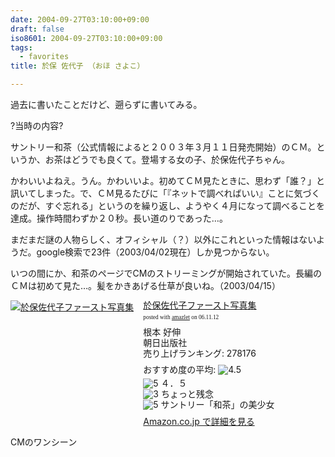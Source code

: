```yaml
---
date: 2004-09-27T03:10:00+09:00
draft: false
iso8601: 2004-09-27T03:10:00+09:00
tags:
  - favorites
title: 於保 佐代子 （おほ さよこ）

---
```


<div class="entry-body">
  <p>過去に書いたことだけど、遡らずに書いてみる。</p>

  <p>?当時の内容?</p>

  <p>サントリー和茶（公式情報によると２００３年３月１１日発売開始）のＣＭ。というか、お茶はどうでも良くて。登場する女の子、於保佐代子ちゃん。</p>

  <p>かわいいよねえ。うん。かわいいよ。初めてＣＭ見たときに、思わず「誰？」と訊いてしまった。で、ＣＭ見るたびに「『ネットで調べればいい』ことに気づくのだが、すぐ忘れる」というのを繰り返し、ようやく４月になって調べることを達成。操作時間わずか２０秒。長い道のりであった…。</p>

  <p>まだまだ謎の人物らしく、オフィシャル（？）以外にこれといった情報はないようだ。google検索で23件（2003/04/02現在）しか見つからない。</p>

  <p>いつの間にか、和茶のページでCMのストリーミングが開始されていた。長編のＣＭは初めて見た…。髪をかきあげる仕草が良いね。（2003/04/15）</p>

  <div class="amazlet-box" style="margin-bottom:0px;">
    <div class="amazlet-image" style="float:left;"><a href="http://www.amazon.co.jp/exec/obidos/ASIN/4255002339/nqounet-22/ref=nosim/" name="amazletlink" id="amazletlink"><img src="http://images-jp.amazon.com/images/P/4255002339.09.MZZZZZZZ.jpg" alt="於保佐代子ファースト写真集" style="border: none;" /></a></div>
    <div class="amazlet-info" style="float:left;margin-left:15px;line-height:120%">
      <div class="amazlet-name" style="margin-bottom:10px;line-height:120%"><a href="http://www.amazon.co.jp/exec/obidos/ASIN/4255002339/nqounet-22/ref=nosim/" name="amazletlink" id="amazletlink">於保佐代子ファースト写真集</a>
        <div class="amazlet-powered-date" style="font-size:7pt;margin-top:5px;font-family:verdana;line-height:120%">posted with <a href="http://app.amazlet.com/amazlet/" title="於保佐代子ファースト写真集">amazlet</a> on 06.11.12</div>
      </div>
      <div class="amazlet-detail">根本 好伸 <br />朝日出版社 <br />売り上げランキング: 278176<br /></div>
      <div class="amazlet-review" style="margin-top:10px; margin-bottom:10px">
        <div class="amazlet-review-average" style="margin-bottom:5px">おすすめ度の平均: <img src="http://images-jp.amazon.com/images/G/09/x-locale/common/customer-reviews/stars-4-5.gif" alt="4.5" /></div><img src="http://images-jp.amazon.com/images/G/09/x-locale/common/customer-reviews/stars-5-0.gif" alt="5" /> ４．５<br /><img src="http://images-jp.amazon.com/images/G/09/x-locale/common/customer-reviews/stars-3-0.gif" alt="3" /> ちょっと残念<br /><img src="http://images-jp.amazon.com/images/G/09/x-locale/common/customer-reviews/stars-5-0.gif" alt="5" /> サントリー「和茶」の美少女<br />
      </div>
      <div class="amazlet-link" style="margin-top: 5px"><a href="http://www.amazon.co.jp/exec/obidos/ASIN/4255002339/nqounet-22/ref=nosim/" name="amazletlink" id="amazletlink">Amazon.co.jp で詳細を見る</a></div>
    </div>
    <div class="amazlet-footer" style="clear: left"></div>
  </div>

  <p>CMのワンシーン<br /></p>
</div>

